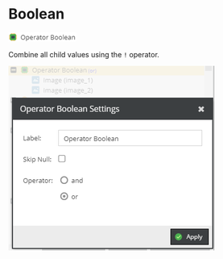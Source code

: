 # Boolean

![Setting](../../../img/gridconfig/operator_boolean_symbol.png)

Combine all child values using the `!` operator.

![Setting](../../../img/gridconfig/operator_boolean_setting.png)





